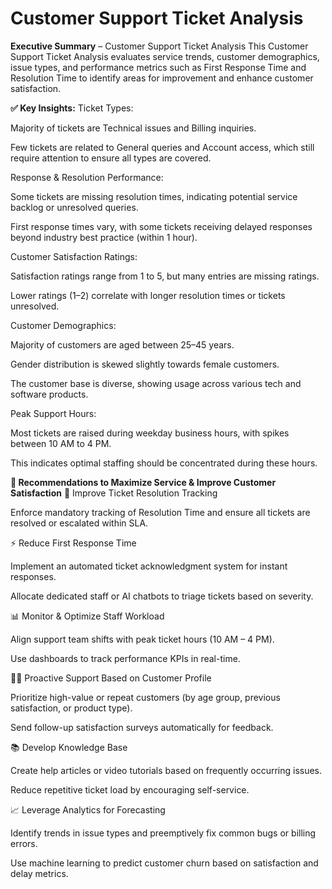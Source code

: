 # Customer Support Ticket Analysis
**Executive Summary** – Customer Support Ticket Analysis
This Customer Support Ticket Analysis evaluates service trends, customer demographics, issue types, and performance metrics such as First Response Time and Resolution Time to identify areas for improvement and enhance customer satisfaction.

**✅ Key Insights:**
Ticket Types:

Majority of tickets are Technical issues and Billing inquiries.

Few tickets are related to General queries and Account access, which still require attention to ensure all types are covered.

Response & Resolution Performance:

Some tickets are missing resolution times, indicating potential service backlog or unresolved queries.

First response times vary, with some tickets receiving delayed responses beyond industry best practice (within 1 hour).

Customer Satisfaction Ratings:

Satisfaction ratings range from 1 to 5, but many entries are missing ratings.

Lower ratings (1–2) correlate with longer resolution times or tickets unresolved.

Customer Demographics:

Majority of customers are aged between 25–45 years.

Gender distribution is skewed slightly towards female customers.

The customer base is diverse, showing usage across various tech and software products.

Peak Support Hours:

Most tickets are raised during weekday business hours, with spikes between 10 AM to 4 PM.

This indicates optimal staffing should be concentrated during these hours.

**📌 Recommendations to Maximize Service & Improve Customer Satisfaction**
🔧 Improve Ticket Resolution Tracking

Enforce mandatory tracking of Resolution Time and ensure all tickets are resolved or escalated within SLA.

⚡ Reduce First Response Time

Implement an automated ticket acknowledgment system for instant responses.

Allocate dedicated staff or AI chatbots to triage tickets based on severity.

📊 Monitor & Optimize Staff Workload

Align support team shifts with peak ticket hours (10 AM – 4 PM).

Use dashboards to track performance KPIs in real-time.

🙋‍♀️ Proactive Support Based on Customer Profile

Prioritize high-value or repeat customers (by age group, previous satisfaction, or product type).

Send follow-up satisfaction surveys automatically for feedback.

📚 Develop Knowledge Base

Create help articles or video tutorials based on frequently occurring issues.

Reduce repetitive ticket load by encouraging self-service.

📈 Leverage Analytics for Forecasting

Identify trends in issue types and preemptively fix common bugs or billing errors.

Use machine learning to predict customer churn based on satisfaction and delay metrics.
